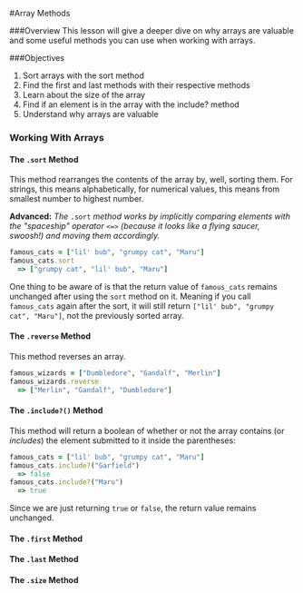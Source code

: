 #Array Methods

###Overview
This lesson will give a deeper dive on why arrays are valuable and some useful methods you can use when working with arrays.

###Objectives
1. Sort arrays with the sort method
2. Find the first and last methods with their respective methods
3. Learn about the size of the array
4. Find if an element is in the array with the include? method
5. Understand why arrays are valuable

### Working With Arrays

#### The `.sort` Method
This method rearranges the contents of the array by, well, sorting them. For strings, this means alphabetically, for numerical values, this means from smallest number to highest number.

**Advanced:** ​*The*​ `.sort` ​*method works by implicitly comparing elements with the "spaceship" operator*​ `<=>` ​*(because it looks like a flying saucer, swoosh!) and moving them accordingly.*​

```ruby
famous_cats = ["lil' bub", "grumpy cat", "Maru"]
famous_cats.sort
  => ["grumpy cat", "lil' bub", "Maru"]
```
One thing to be aware of is that the return value of `famous_cats` remains unchanged after using the `sort` method on it. Meaning if you call `famous_cats` again after the sort, it will still return `["lil' bub", "grumpy cat", "Maru"]`, not the previously sorted array.

#### The `.reverse` Method
This method reverses an array.
```ruby  
famous_wizards = ["Dumbledore", "Gandalf", "Merlin"]
famous_wizards.reverse
  => ["Merlin", "Gandalf", "Dumbledore"]
```
#### The `.include?()` Method
This method will return a boolean of whether or not the array contains (or ​*includes*​) the element submitted to it inside the parentheses:

```ruby
famous_cats = ["lil' bub", "grumpy cat", "Maru"]
famous_cats.include?("Garfield")
  => false
famous_cats.include?("Maru")
  => true
```
Since we are just returning `true` or `false`, the return value remains unchanged.

#### The `.first` Method

#### The `.last` Method

#### The `.size` Method
